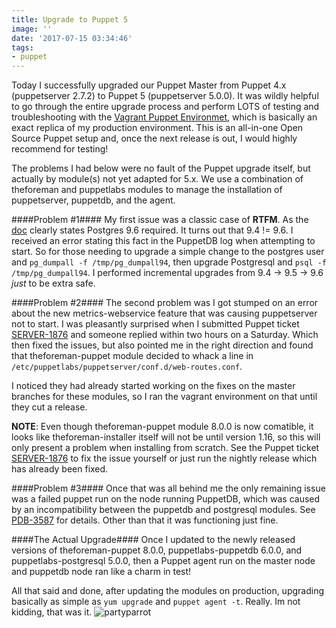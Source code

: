 ```yaml
---
title: Upgrade to Puppet 5
image: ''
date: '2017-07-15 03:34:46'
tags:
- puppet
---
```


Today I successfully upgraded our Puppet Master from Puppet 4.x (puppetserver 2.7.2) to Puppet 5 (puppetserver 5.0.0). It was wildly helpful to go through the entire upgrade process and perform LOTS of testing and troubleshooting with the [Vagrant Puppet Environmet](https://github.com/genebean/vagrant-puppet-environment), which is basically an exact replica of my production environment. This is an all-in-one Open Source Puppet setup and, once the next release is out, I would highly recommend for testing!

The problems I had below were no fault of the Puppet upgrade itself, but actually by module(s) not yet adapted for 5.x. We use a combination of theforeman and puppetlabs modules to manage the installation of puppetserver, puppetdb, and the agent.

####Problem #1####
My first issue was a classic case of **RTFM**. As the [doc](https://docs.puppet.com/puppetdb/5.0/) clearly states Postgres 9.6 required. It turns out that 9.4 != 9.6. I received an error stating this fact in the PuppetDB log when attempting to start. So for those needing to upgrade a simple change to the postgres user and `pg_dumpall -f /tmp/pg_dumpall94`, then upgrade Postgresql and `psql -f /tmp/pg_dumpall94`. I performed incremental upgrades from 9.4 -> 9.5 -> 9.6 _just_ to be extra safe.

####Problem #2####
The second problem was I got stumped on an error about the new metrics-webservice feature that was causing puppetserver not to start. I was pleasantly surprised when I submitted Puppet ticket [SERVER-1876](https://tickets.puppetlabs.com/browse/SERVER-1876) and someone replied within two hours on a Saturday. Which then fixed the issues, but also pointed me in the right direction and found that theforeman-puppet module decided to whack a line in `/etc/puppetlabs/puppetserver/conf.d/web-routes.conf`.

I noticed they had already started working on the fixes on the master branches for these modules, so I ran the vagrant environment on that until they cut a release.

**NOTE**: Even though theforeman-puppet module 8.0.0 is now comatible, it looks like theforeman-installer itself will not be until version 1.16, so this will only present a problem when installing from scratch. See the Puppet ticket [SERVER-1876](https://tickets.puppetlabs.com/browse/SERVER-1876) to fix the issue yourself or just run the nightly release which has already been fixed.

####Problem #3####
Once that was all behind me the only remaining issue was a failed puppet run on the node running PuppetDB, which was caused by an incompatibility between the puppetdb and postgresql modules. See [PDB-3587](https://tickets.puppetlabs.com/browse/PDB-3587) for details. Other than that it was functioning just fine.

####The Actual Upgrade####
Once I updated to the newly released versions of theforeman-puppet 8.0.0, puppetlabs-puppetdb 6.0.0, and puppetlabs-postgresql 5.0.0, then a Puppet agent run on the master node and puppetdb node ran like a charm in test!

All that said and done, after updating the modules on production, upgrading basically as simple as `yum upgrade` and `puppet agent -t`. Really. Im not kidding, that was it.
![partyparrot](/content/images/2017/07/partyparrot-1.gif)